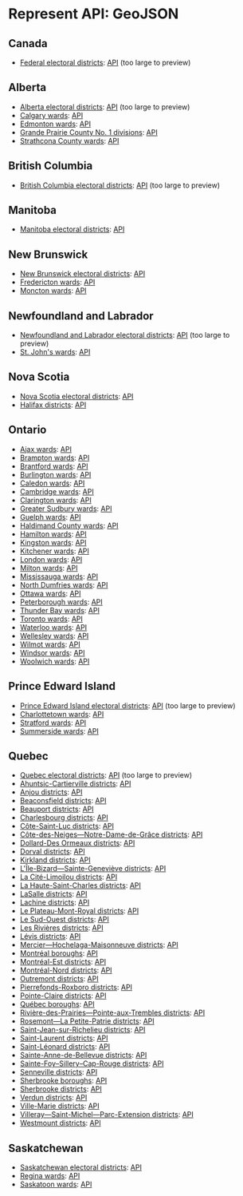 # Represent API: GeoJSON

## Canada

* [Federal electoral districts](https://github.com/opennorth/represent-canada-data/blob/master/geojson/fed_ed.geojson#files): [API](http://represent.opennorth.ca/boundaries/federal-electoral-districts/?limit=0) (too large to preview)

## Alberta

* [Alberta electoral districts](https://github.com/opennorth/represent-canada-data/blob/master/geojson/ab_ed.geojson#files): [API](http://represent.opennorth.ca/boundaries/alberta-electoral-districts/?limit=0) (too large to preview)
* [Calgary wards](https://github.com/opennorth/represent-canada-data/blob/master/geojson/ab_calgary_ed.geojson#files): [API](http://represent.opennorth.ca/boundaries/calgary-wards/?limit=0)
* [Edmonton wards](https://github.com/opennorth/represent-canada-data/blob/master/geojson/ab_edmonton_ed.geojson#files): [API](http://represent.opennorth.ca/boundaries/edmonton-wards/?limit=0)
* [Grande Prairie County No. 1 divisions](https://github.com/opennorth/represent-canada-data/blob/master/geojson/ab_grandeprairieno1_ed.geojson#files): [API](http://represent.opennorth.ca/boundaries/grande-prairie-county-no-1-divisions/?limit=0)
* [Strathcona County wards](https://github.com/opennorth/represent-canada-data/blob/master/geojson/ab_strathconacounty_ed.geojson#files): [API](http://represent.opennorth.ca/boundaries/strathcona-county-wards/?limit=0)

## British Columbia

* [British Columbia electoral districts](https://github.com/opennorth/represent-canada-data/blob/master/geojson/bc_ed.geojson#files): [API](http://represent.opennorth.ca/boundaries/british-columbia-electoral-districts/?limit=0) (too large to preview)

## Manitoba

* [Manitoba electoral districts](https://github.com/opennorth/represent-canada-data/blob/master/geojson/mb_ed.geojson#files): [API](http://represent.opennorth.ca/boundaries/manitoba-electoral-districts/?limit=0)

## New Brunswick

* [New Brunswick electoral districts](https://github.com/opennorth/represent-canada-data/blob/master/geojson/nb_ed.geojson#files): [API](http://represent.opennorth.ca/boundaries/new-brunswick-electoral-districts/?limit=0)
* [Fredericton wards](https://github.com/opennorth/represent-canada-data/blob/master/geojson/nb_fredericton_ed.geojson#files): [API](http://represent.opennorth.ca/boundaries/fredericton-wards/?limit=0)
* [Moncton wards](https://github.com/opennorth/represent-canada-data/blob/master/geojson/nb_moncton_ed.geojson#files): [API](http://represent.opennorth.ca/boundaries/moncton-wards/?limit=0)

## Newfoundland and Labrador

* [Newfoundland and Labrador electoral districts](https://github.com/opennorth/represent-canada-data/blob/master/geojson/nl_ed.geojson#files): [API](http://represent.opennorth.ca/boundaries/newfoundland-and-labrador-electoral-districts/?limit=0) (too large to preview)
* [St. John's wards](https://github.com/opennorth/represent-canada-data/blob/master/geojson/nl_stjohns_ed.geojson#files): [API](http://represent.opennorth.ca/boundaries/st-johns-wards/?limit=0)

## Nova Scotia

* [Nova Scotia electoral districts](https://github.com/opennorth/represent-canada-data/blob/master/geojson/ns_ed.geojson#files): [API](http://represent.opennorth.ca/boundaries/nova-scotia-electoral-districts/?limit=0)
* [Halifax districts](https://github.com/opennorth/represent-canada-data/blob/master/geojson/ns_halifax_ed.geojson#files): [API](http://represent.opennorth.ca/boundaries/halifax-districts/?limit=0)

## Ontario

* [Ajax wards](https://github.com/opennorth/represent-canada-data/blob/master/geojson/on_ajax_ed.geojson#files): [API](http://represent.opennorth.ca/boundaries/ajax-wards/?limit=0)
* [Brampton wards](https://github.com/opennorth/represent-canada-data/blob/master/geojson/on_brampton_ed.geojson#files): [API](http://represent.opennorth.ca/boundaries/brampton-wards/?limit=0)
* [Brantford wards](https://github.com/opennorth/represent-canada-data/blob/master/geojson/on_brantford_ed.geojson#files): [API](http://represent.opennorth.ca/boundaries/brantford-wards/?limit=0)
* [Burlington wards](https://github.com/opennorth/represent-canada-data/blob/master/geojson/on_burlington_ed.geojson#files): [API](http://represent.opennorth.ca/boundaries/burlington-wards/?limit=0)
* [Caledon wards](https://github.com/opennorth/represent-canada-data/blob/master/geojson/on_caledon_ed.geojson#files): [API](http://represent.opennorth.ca/boundaries/caledon-wards/?limit=0)
* [Cambridge wards](https://github.com/opennorth/represent-canada-data/blob/master/geojson/on_cambridge_ed.geojson#files): [API](http://represent.opennorth.ca/boundaries/cambridge-wards/?limit=0)
* [Clarington wards](https://github.com/opennorth/represent-canada-data/blob/master/geojson/on_clarington_ed.geojson#files): [API](http://represent.opennorth.ca/boundaries/clarington-wards/?limit=0)
* [Greater Sudbury wards](https://github.com/opennorth/represent-canada-data/blob/master/geojson/on_greatersudbury_ed.geojson#files): [API](http://represent.opennorth.ca/boundaries/greater-sudbury-wards/?limit=0)
* [Guelph wards](https://github.com/opennorth/represent-canada-data/blob/master/geojson/on_guelph_ed.geojson#files): [API](http://represent.opennorth.ca/boundaries/guelph-wards/?limit=0)
* [Haldimand County wards](https://github.com/opennorth/represent-canada-data/blob/master/geojson/on_haldimandcounty_ed.geojson#files): [API](http://represent.opennorth.ca/boundaries/haldimand-county-wards/?limit=0)
* [Hamilton wards](https://github.com/opennorth/represent-canada-data/blob/master/geojson/on_hamilton_ed.geojson#files): [API](http://represent.opennorth.ca/boundaries/hamilton-wards/?limit=0)
* [Kingston wards](https://github.com/opennorth/represent-canada-data/blob/master/geojson/on_kingston_ed.geojson#files): [API](http://represent.opennorth.ca/boundaries/kingston-wards/?limit=0)
* [Kitchener wards](https://github.com/opennorth/represent-canada-data/blob/master/geojson/on_kitchener_ed.geojson#files): [API](http://represent.opennorth.ca/boundaries/kitchener-wards/?limit=0)
* [London wards](https://github.com/opennorth/represent-canada-data/blob/master/geojson/on_london_ed.geojson#files): [API](http://represent.opennorth.ca/boundaries/london-wards/?limit=0)
* [Milton wards](https://github.com/opennorth/represent-canada-data/blob/master/geojson/on_milton_ed.geojson#files): [API](http://represent.opennorth.ca/boundaries/milton-wards/?limit=0)
* [Mississauga wards](https://github.com/opennorth/represent-canada-data/blob/master/geojson/on_mississauga_ed.geojson#files): [API](http://represent.opennorth.ca/boundaries/mississauga-wards/?limit=0)
* [North Dumfries wards](https://github.com/opennorth/represent-canada-data/blob/master/geojson/on_northdumfries_ed.geojson#files): [API](http://represent.opennorth.ca/boundaries/north-dumfries-wards/?limit=0)
* [Ottawa wards](https://github.com/opennorth/represent-canada-data/blob/master/geojson/on_ottawa_ed.geojson#files): [API](http://represent.opennorth.ca/boundaries/ottawa-wards/?limit=0)
* [Peterborough wards](https://github.com/opennorth/represent-canada-data/blob/master/geojson/on_peterborough_ed.geojson#files): [API](http://represent.opennorth.ca/boundaries/peterborough-wards/?limit=0)
* [Thunder Bay wards](https://github.com/opennorth/represent-canada-data/blob/master/geojson/on_thunderbay_ed.geojson#files): [API](http://represent.opennorth.ca/boundaries/thunder-bay-wards/?limit=0)
* [Toronto wards](https://github.com/opennorth/represent-canada-data/blob/master/geojson/on_toronto_ed.geojson#files): [API](http://represent.opennorth.ca/boundaries/toronto-wards/?limit=0)
* [Waterloo wards](https://github.com/opennorth/represent-canada-data/blob/master/geojson/on_waterloo_ed.geojson#files): [API](http://represent.opennorth.ca/boundaries/waterloo-wards/?limit=0)
* [Wellesley wards](https://github.com/opennorth/represent-canada-data/blob/master/geojson/on_wellesley_ed.geojson#files): [API](http://represent.opennorth.ca/boundaries/wellesley-wards/?limit=0)
* [Wilmot wards](https://github.com/opennorth/represent-canada-data/blob/master/geojson/on_wilmot_ed.geojson#files): [API](http://represent.opennorth.ca/boundaries/wilmot-wards/?limit=0)
* [Windsor wards](https://github.com/opennorth/represent-canada-data/blob/master/geojson/on_windsor_ed.geojson#files): [API](http://represent.opennorth.ca/boundaries/windsor-wards/?limit=0)
* [Woolwich wards](https://github.com/opennorth/represent-canada-data/blob/master/geojson/on_woolwich_ed.geojson#files): [API](http://represent.opennorth.ca/boundaries/woolwich-wards/?limit=0)

## Prince Edward Island

* [Prince Edward Island electoral districts](https://github.com/opennorth/represent-canada-data/blob/master/geojson/pe_ed.geojson#files): [API](http://represent.opennorth.ca/boundaries/prince-edward-island-electoral-districts/?limit=0) (too large to preview)
* [Charlottetown wards](https://github.com/opennorth/represent-canada-data/blob/master/geojson/pe_charlottetown_ed.geojson#files): [API](http://represent.opennorth.ca/boundaries/charlottetown-wards/?limit=0)
* [Stratford wards](https://github.com/opennorth/represent-canada-data/blob/master/geojson/pe_stratford_ed.geojson#files): [API](http://represent.opennorth.ca/boundaries/stratford-wards/?limit=0)
* [Summerside wards](https://github.com/opennorth/represent-canada-data/blob/master/geojson/pe_summerside_ed.geojson#files): [API](http://represent.opennorth.ca/boundaries/summerside-wards/?limit=0)

## Quebec

* [Quebec electoral districts](https://github.com/opennorth/represent-canada-data/blob/master/geojson/qc_ed.geojson#files): [API](http://represent.opennorth.ca/boundaries/quebec-electoral-districts/?limit=0) (too large to preview)
* [Ahuntsic-Cartierville districts](https://github.com/opennorth/represent-canada-data/blob/master/geojson/qc_montreal_districts_ahuntsiccartierville_districts.geojson#files): [API](http://represent.opennorth.ca/boundaries/ahuntsic-cartierville-districts/?limit=0)
* [Anjou districts](https://github.com/opennorth/represent-canada-data/blob/master/geojson/qc_montreal_districts_anjou_districts.geojson#files): [API](http://represent.opennorth.ca/boundaries/anjou-districts/?limit=0)
* [Beaconsfield districts](https://github.com/opennorth/represent-canada-data/blob/master/geojson/qc_montreal_villeliees_beaconsfield_districts.geojson#files): [API](http://represent.opennorth.ca/boundaries/beaconsfield-districts/?limit=0)
* [Beauport districts](https://github.com/opennorth/represent-canada-data/blob/master/geojson/qc_quebec_districts_beauport_districts.geojson#files): [API](http://represent.opennorth.ca/boundaries/beauport-districts/?limit=0)
* [Charlesbourg districts](https://github.com/opennorth/represent-canada-data/blob/master/geojson/qc_quebec_districts_charlesbourg_districts.geojson#files): [API](http://represent.opennorth.ca/boundaries/charlesbourg-districts/?limit=0)
* [Côte-Saint-Luc districts](https://github.com/opennorth/represent-canada-data/blob/master/geojson/qc_montreal_villeliees_cotesaintluc_districts.geojson#files): [API](http://represent.opennorth.ca/boundaries/cote-saint-luc-districts/?limit=0)
* [Côte-des-Neiges—Notre-Dame-de-Grâce districts](https://github.com/opennorth/represent-canada-data/blob/master/geojson/qc_montreal_districts_cotedesneigesnotredamedegrace_districts.geojson#files): [API](http://represent.opennorth.ca/boundaries/cote-des-neigesnotre-dame-de-grace-districts/?limit=0)
* [Dollard-Des Ormeaux districts](https://github.com/opennorth/represent-canada-data/blob/master/geojson/qc_montreal_villeliees_dollarddesormeaux_districts.geojson#files): [API](http://represent.opennorth.ca/boundaries/dollard-des-ormeaux-districts/?limit=0)
* [Dorval districts](https://github.com/opennorth/represent-canada-data/blob/master/geojson/qc_montreal_villeliees_dorval_districts.geojson#files): [API](http://represent.opennorth.ca/boundaries/dorval-districts/?limit=0)
* [Kirkland districts](https://github.com/opennorth/represent-canada-data/blob/master/geojson/qc_montreal_villeliees_kirkland_districts.geojson#files): [API](http://represent.opennorth.ca/boundaries/kirkland-districts/?limit=0)
* [L'Île-Bizard—Sainte-Geneviève districts](https://github.com/opennorth/represent-canada-data/blob/master/geojson/qc_montreal_districts_lilebizardsaintegenevieve_districts.geojson#files): [API](http://represent.opennorth.ca/boundaries/lile-bizardsainte-genevieve-districts/?limit=0)
* [La Cité-Limoilou districts](https://github.com/opennorth/represent-canada-data/blob/master/geojson/qc_quebec_districts_lacitelimoilou_districts.geojson#files): [API](http://represent.opennorth.ca/boundaries/la-cite-limoilou-districts/?limit=0)
* [La Haute-Saint-Charles districts](https://github.com/opennorth/represent-canada-data/blob/master/geojson/qc_quebec_districts_lahautesaintcharles_districts.geojson#files): [API](http://represent.opennorth.ca/boundaries/la-haute-saint-charles-districts/?limit=0)
* [LaSalle districts](https://github.com/opennorth/represent-canada-data/blob/master/geojson/qc_montreal_districts_lasalle_districts.geojson#files): [API](http://represent.opennorth.ca/boundaries/lasalle-districts/?limit=0)
* [Lachine districts](https://github.com/opennorth/represent-canada-data/blob/master/geojson/qc_montreal_districts_lachine_districts.geojson#files): [API](http://represent.opennorth.ca/boundaries/lachine-districts/?limit=0)
* [Le Plateau-Mont-Royal districts](https://github.com/opennorth/represent-canada-data/blob/master/geojson/qc_montreal_districts_leplateaumontroyal_districts.geojson#files): [API](http://represent.opennorth.ca/boundaries/le-plateau-mont-royal-districts/?limit=0)
* [Le Sud-Ouest districts](https://github.com/opennorth/represent-canada-data/blob/master/geojson/qc_montreal_districts_lesudouest_districts.geojson#files): [API](http://represent.opennorth.ca/boundaries/le-sud-ouest-districts/?limit=0)
* [Les Rivières districts](https://github.com/opennorth/represent-canada-data/blob/master/geojson/qc_quebec_districts_lesrivieres_districts.geojson#files): [API](http://represent.opennorth.ca/boundaries/les-rivieres-districts/?limit=0)
* [Lévis districts](https://github.com/opennorth/represent-canada-data/blob/master/geojson/qc_levis_districts.geojson#files): [API](http://represent.opennorth.ca/boundaries/levis-districts/?limit=0)
* [Mercier—Hochelaga-Maisonneuve districts](https://github.com/opennorth/represent-canada-data/blob/master/geojson/qc_montreal_districts_mercierhochelagamaisonneuve_districts.geojson#files): [API](http://represent.opennorth.ca/boundaries/mercierhochelaga-maisonneuve-districts/?limit=0)
* [Montréal boroughs](https://github.com/opennorth/represent-canada-data/blob/master/geojson/qc_montreal_boroughs.geojson#files): [API](http://represent.opennorth.ca/boundaries/montreal-boroughs/?limit=0)
* [Montréal-Est districts](https://github.com/opennorth/represent-canada-data/blob/master/geojson/qc_montreal_villeliees_montrealest_districts.geojson#files): [API](http://represent.opennorth.ca/boundaries/montreal-est-districts/?limit=0)
* [Montréal-Nord districts](https://github.com/opennorth/represent-canada-data/blob/master/geojson/qc_montreal_districts_montrealnord_districts.geojson#files): [API](http://represent.opennorth.ca/boundaries/montreal-nord-districts/?limit=0)
* [Outremont districts](https://github.com/opennorth/represent-canada-data/blob/master/geojson/qc_montreal_districts_outremont_districts.geojson#files): [API](http://represent.opennorth.ca/boundaries/outremont-districts/?limit=0)
* [Pierrefonds-Roxboro districts](https://github.com/opennorth/represent-canada-data/blob/master/geojson/qc_montreal_districts_pierrefondsroxboro_districts.geojson#files): [API](http://represent.opennorth.ca/boundaries/pierrefonds-roxboro-districts/?limit=0)
* [Pointe-Claire districts](https://github.com/opennorth/represent-canada-data/blob/master/geojson/qc_montreal_villeliees_pointeclaire_districts.geojson#files): [API](http://represent.opennorth.ca/boundaries/pointe-claire-districts/?limit=0)
* [Québec boroughs](https://github.com/opennorth/represent-canada-data/blob/master/geojson/qc_quebec_boroughs.geojson#files): [API](http://represent.opennorth.ca/boundaries/quebec-boroughs/?limit=0)
* [Rivière-des-Prairies—Pointe-aux-Trembles districts](https://github.com/opennorth/represent-canada-data/blob/master/geojson/qc_montreal_districts_rivieredesprairiespointeauxtrembles_districts.geojson#files): [API](http://represent.opennorth.ca/boundaries/riviere-des-prairiespointe-aux-trembles-districts/?limit=0)
* [Rosemont—La Petite-Patrie districts](https://github.com/opennorth/represent-canada-data/blob/master/geojson/qc_montreal_districts_rosemontlapetitepatrie_districts.geojson#files): [API](http://represent.opennorth.ca/boundaries/rosemontla-petite-patrie-districts/?limit=0)
* [Saint-Jean-sur-Richelieu districts](https://github.com/opennorth/represent-canada-data/blob/master/geojson/qc_saintjeansurrichelieu_ed.geojson#files): [API](http://represent.opennorth.ca/boundaries/saint-jean-sur-richelieu-districts/?limit=0)
* [Saint-Laurent districts](https://github.com/opennorth/represent-canada-data/blob/master/geojson/qc_montreal_districts_saintlaurent_districts.geojson#files): [API](http://represent.opennorth.ca/boundaries/saint-laurent-districts/?limit=0)
* [Saint-Léonard districts](https://github.com/opennorth/represent-canada-data/blob/master/geojson/qc_montreal_districts_saintleonard_districts.geojson#files): [API](http://represent.opennorth.ca/boundaries/saint-leonard-districts/?limit=0)
* [Sainte-Anne-de-Bellevue districts](https://github.com/opennorth/represent-canada-data/blob/master/geojson/qc_montreal_villeliees_sainteannedebellevue_districts.geojson#files): [API](http://represent.opennorth.ca/boundaries/sainte-anne-de-bellevue-districts/?limit=0)
* [Sainte-Foy–Sillery–Cap-Rouge districts](https://github.com/opennorth/represent-canada-data/blob/master/geojson/qc_quebec_districts_saintefoysillerycaprouge_districts.geojson#files): [API](http://represent.opennorth.ca/boundaries/sainte-foysillerycap-rouge-districts/?limit=0)
* [Senneville districts](https://github.com/opennorth/represent-canada-data/blob/master/geojson/qc_montreal_villeliees_senneville_districts.geojson#files): [API](http://represent.opennorth.ca/boundaries/senneville-districts/?limit=0)
* [Sherbrooke boroughs](https://github.com/opennorth/represent-canada-data/blob/master/geojson/qc_sherbrooke_boroughs.geojson#files): [API](http://represent.opennorth.ca/boundaries/sherbrooke-boroughs/?limit=0)
* [Sherbrooke districts](https://github.com/opennorth/represent-canada-data/blob/master/geojson/qc_sherbrooke_districts.geojson#files): [API](http://represent.opennorth.ca/boundaries/sherbrooke-districts/?limit=0)
* [Verdun districts](https://github.com/opennorth/represent-canada-data/blob/master/geojson/qc_montreal_districts_verdun_districts.geojson#files): [API](http://represent.opennorth.ca/boundaries/verdun-districts/?limit=0)
* [Ville-Marie districts](https://github.com/opennorth/represent-canada-data/blob/master/geojson/qc_montreal_districts_villemarie_districts.geojson#files): [API](http://represent.opennorth.ca/boundaries/ville-marie-districts/?limit=0)
* [Villeray—Saint-Michel—Parc-Extension districts](https://github.com/opennorth/represent-canada-data/blob/master/geojson/qc_montreal_districts_villeraysaintmichelparcextension_districts.geojson#files): [API](http://represent.opennorth.ca/boundaries/villeraysaint-michelparc-extension-districts/?limit=0)
* [Westmount districts](https://github.com/opennorth/represent-canada-data/blob/master/geojson/qc_montreal_villeliees_westmount_districts.geojson#files): [API](http://represent.opennorth.ca/boundaries/westmount-districts/?limit=0)

## Saskatchewan

* [Saskatchewan electoral districts](https://github.com/opennorth/represent-canada-data/blob/master/geojson/sk_ed.geojson#files): [API](http://represent.opennorth.ca/boundaries/saskatchewan-electoral-districts/?limit=0)
* [Regina wards](https://github.com/opennorth/represent-canada-data/blob/master/geojson/sk_regina_ed.geojson#files): [API](http://represent.opennorth.ca/boundaries/regina-wards/?limit=0)
* [Saskatoon wards](https://github.com/opennorth/represent-canada-data/blob/master/geojson/sk_saskatoon_ed.geojson#files): [API](http://represent.opennorth.ca/boundaries/saskatoon-wards/?limit=0)
